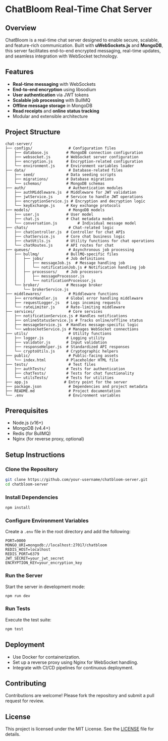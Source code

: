 # ChatBloom Real-Time Chat Server

## Overview
ChatBloom is a real-time chat server designed to enable secure, scalable, and feature-rich communication. Built with **uWebSockets.js** and **MongoDB**, this server facilitates end-to-end encrypted messaging, real-time updates, and seamless integration with WebSocket technology.

## Features
- **Real-time messaging** with WebSockets
- **End-to-end encryption** using libsodium
- **User authentication** via JWT tokens
- **Scalable job processing** with BullMQ
- **Offline message storage** in MongoDB
- **Read receipts** and **online status tracking**
- Modular and extensible architecture

## Project Structure
```
chat-server/
├── configs/                # Configuration files
│   ├── database.js        # MongoDB connection configuration
│   ├── websocket.js       # WebSocket server configuration
│   ├── encryption.js      # Encryption-related configuration
│   └── environment.js     # Environment variables loader
├── data/                   # Database-related files
│   ├── seed/              # Data seeding scripts
│   ├── migrations/        # Database migrations
│   └── schemas/           # MongoDB schemas
├── auth/                   # Authentication modules
│   ├── authMiddleware.js  # Middleware for JWT validation
│   ├── jwtService.js      # Service to handle JWT operations
│   ├── encryptionService.js # Encryption and decryption logic
│   └── keyExchange.js     # Key exchange protocols
├── models/                 # MongoDB models
│   ├── user.js            # User model
│   ├── chat.js            # Chat metadata model
│   └── conversation.js         # Individual message model
├── chats/                  # Chat-related logic
│   ├── chatController.js  # Controller for chat APIs
│   ├── chatService.js     # Core chat business logic
│   ├── chatUtils.js       # Utility functions for chat operations
│   └── chatRoutes.js      # API routes for chat
├── queues/                 # Asynchronous job processing
│   ├── bullmq/            # BullMQ-specific files
│   │   ├── jobs/          # Job definitions
│   │   │   ├── messageJob.js  # Message handling job
│   │   │   └── notificationJob.js # Notification handling job
│   │   ├── processors/    # Job processors
│   │   │   ├── messageProcessor.js
│   │   │   └── notificationProcessor.js
│   └── broker/            # Message broker
│       └── brokerService.js
├── middlewares/            # Middleware functions
│   ├── errorHandler.js    # Global error handling middleware
│   ├── requestLogger.js   # Logs incoming requests
│   └── rateLimiter.js     # Rate-limiting middleware
├── services/               # Core services
│   ├── notificationService.js # Handles notifications
│   ├── onlineStatusService.js # Tracks online/offline status
│   ├── messageService.js  # Handles message-specific logic
│   └── websocketService.js # Manages WebSocket connections
├── utils/                  # Utility functions
│   ├── logger.js          # Logging utility
│   ├── validator.js       # Input validation
│   ├── responseHelper.js  # Standardized API responses
│   └── cryptoUtils.js     # Cryptographic helpers
├── public/                 # Public-facing assets
│   └── index.html         # Placeholder HTML file
├── tests/                  # Test files
│   ├── authTests/         # Tests for authentication
│   ├── chatTests/         # Tests for chat functionality
│   └── utilsTests/        # Tests for utilities
├── app.js                # Entry point for the server
├── package.json            # Dependencies and project metadata
├── README.md               # Project documentation
└── .env                    # Environment variables
```

## Prerequisites
- Node.js (v16+)
- MongoDB (v4.4+)
- Redis (for BullMQ)
- Nginx (for reverse proxy, optional)

## Setup Instructions

### Clone the Repository
```bash
git clone https://github.com/your-username/chatbloom-server.git
cd chatbloom-server
```

### Install Dependencies
```bash
npm install
```

### Configure Environment Variables
Create a `.env` file in the root directory and add the following:
```env
PORT=9000
MONGO_URI=mongodb://localhost:27017/chatbloom
REDIS_HOST=localhost
REDIS_PORT=6379
JWT_SECRET=your_jwt_secret
ENCRYPTION_KEY=your_encryption_key
```

### Run the Server
Start the server in development mode:
```bash
npm run dev
```

### Run Tests
Execute the test suite:
```bash
npm test
```

## Deployment
- Use Docker for containerization.
- Set up a reverse proxy using Nginx for WebSocket handling.
- Integrate with CI/CD pipelines for continuous deployment.

## Contributing
Contributions are welcome! Please fork the repository and submit a pull request for review.

## License
This project is licensed under the MIT License. See the [LICENSE](LICENSE) file for details.


